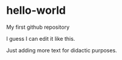 hello-world
===========

My first github repository

I guess I can edit it like this.

Just adding more text for didactic purposes.
